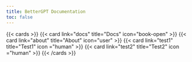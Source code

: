 ```yaml
---
title: BetterGPT Documentation
toc: false
---
```



{{< cards >}}
  {{< card link="docs" title="Docs" icon="book-open" >}}
  {{< card link="about" title="About" icon="user" >}}
  {{< card link="test1" title="Test1" icon ="human" >}}
  {{< card link="test2" title="Test2" icon ="human" >}}
{{< /cards >}}
